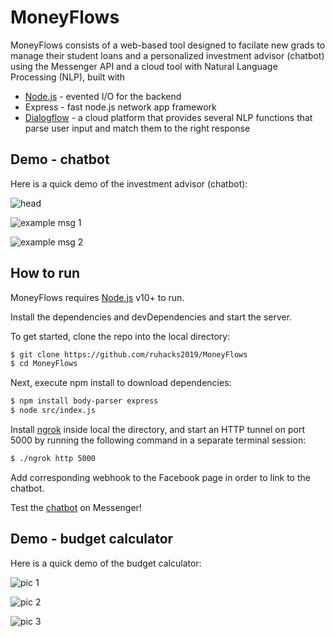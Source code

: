 # MoneyFlows

MoneyFlows consists of a web-based tool designed to facilate new grads to manage their student loans and a personalized investment advisor (chatbot) using the Messenger API and a cloud tool with Natural Language Processing (NLP), built with 
* [Node.js](https://nodejs.org/) - evented I/O for the backend
* Express - fast node.js network app framework
* [Dialogflow](https://dialogflow.com/) - a cloud platform that provides several NLP functions that parse user input and match them to the right response

## Demo - chatbot
Here is a quick demo of the investment advisor (chatbot):

![head](/img/head.png)

![example msg 1](/img/msg1.png)

![example msg 2](/img/msg2.png)

## How to run

MoneyFlows requires [Node.js](https://nodejs.org/) v10+ to run.

Install the dependencies and devDependencies and start the server.

To get started, clone the repo into the local directory:
```sh
$ git clone https://github.com/ruhacks2019/MoneyFlows
$ cd MoneyFlows
```

Next, execute npm install to download dependencies:
```sh
$ npm install body-parser express
$ node src/index.js
```

Install [ngrok](https://ngrok.com/) inside local the directory, and start an HTTP tunnel on port 5000 by running the following command in a separate terminal session:
```sh
$ ./ngrok http 5000
```

Add corresponding webhook to the Facebook page in order to link to the chatbot.

Test the [chatbot](m.me/2229489643807919) on Messenger!


## Demo - budget calculator
Here is a quick demo of the budget calculator:

![pic 1](/img/landpage.png)

![pic 2](/img/web1.png)

![pic 3](/img/web2.png)



